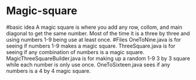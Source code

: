 # Magic-square
#basic idea
A magic square is where you add any row, collom, and main diagonal to get the same number. Most of the time it is a three by three and using numbers 1-9 being use at least once. 
#Files
OneToNine.java is for seeing if numbers 1-9 makes a magic square. ThreeSquare.java is for seeing if any combination of numbers is a magic square. MagicThreeSquareBuilder.java is for making up a random 1-9 3 by 3 square while each number is only use once.
OneToSixteen.java sees if any numbers is a 4 by 4 magic square.
